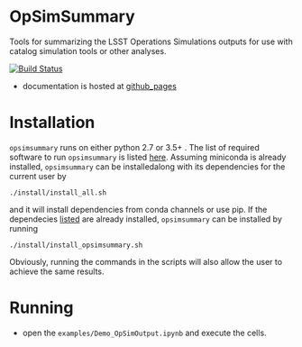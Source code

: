 # OpSimSummary

Tools for summarizing the LSST Operations Simulations outputs for use with catalog simulation tools or other analyses. 

[![Build Status](https://travis-ci.org/rbiswas4/OpSimSummary.svg?branch=master)](https://travis-ci.org/rbiswas4/OpSimSummary)
- documentation is hosted at [github_pages](https://rbiswas4.github.io/OpSimSummary)

# Installation 
`opsimsummary` runs on either python 2.7 or 3.5+ . The list of required software to run `opsimsummary` is listed [here](./install/requirements.md). Assuming miniconda is already installed, `opsimsummary` can be installedalong with its dependencies for the current user by 
```
./install/install_all.sh
```
and it will install dependencies from conda channels or use pip.
If the dependecies [listed](./install/requirements.md) are already installed, `opsimsummary` can be installed by running 
```
./install/install_opsimsummary.sh
```

Obviously, running the commands in the scripts will also allow the user to achieve the same results.

# Running
- open the `examples/Demo_OpSimOutput.ipynb` and execute the cells.
